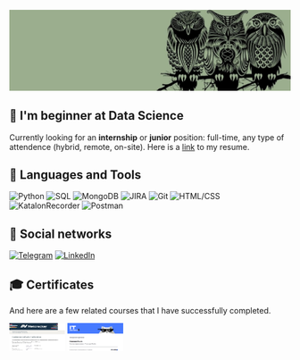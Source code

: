 
![Header](https://github.com/savushkaO/savushkaO/blob/main/assets/sova3.jpg)

## 🐛 I'm beginner at Data Science
Currently looking for an **internship** or **junior** position: full-time, any type of attendence (hybrid, remote, on-site). Here is a [link](https://drive.google.com/drive/folders/1A3b4pCraPysG6RnByov-Y5TsNPCeSlKq?usp=sharing) to my resume. 

## 🔨 Languages and Tools 
![Python](https://img.shields.io/badge/-Python-9BAE8E?style=for-the-badge&logo=Python)
![SQL](https://img.shields.io/badge/-SQL-9BAE8E?style=for-the-badge&logo=Oracle)
![MongoDB](https://img.shields.io/badge/-MongoDB-9BAE8E?style=for-the-badge&logo=MongoDB)
![JIRA](https://img.shields.io/badge/-JIRA-9BAE8E?style=for-the-badge&logo=JIRA)
![Git](https://img.shields.io/badge/-Git-9BAE8E?style=for-the-badge&logo=Git)
![HTML/CSS](https://img.shields.io/badge/-HTML/CSS-9BAE8E?style=for-the-badge&logo=HTML/CSS)
![KatalonRecorder](https://img.shields.io/badge/-KatalonRecorder-9BAE8E?style=for-the-badge&logo=Katalon)
![Postman](https://img.shields.io/badge/-Postman-9BAE8E?style=for-the-badge&logo=Postman)
## 📱 Social networks 
[![Telegram](https://img.shields.io/badge/-Telegram-9BAE8E?style=for-the-badge&logo=telegram&logoColor=27A0D9)](https://t.me/olyasav)
[![LinkedIn](https://img.shields.io/badge/-LinkedIn-9BAE8E?style=for-the-badge&logo=linkedin&logoColor=007BB6)](https://www.linkedin.com/in/olga-savkina-35320823a)

## 🎓 Certificates 
And here are a few related courses that I have successfully completed.
 
<img src="https://github.com/savushkaO/savushkaO/blob/main/assets/QA_Савкина.png" alt="The Unlimited" width="100" height='50'/>
<img src="https://github.com/savushkaO/savushkaO/blob/main/assets/Itentika_Savkina.png" alt="drawing" width="100" height='50'/>
